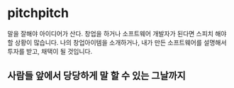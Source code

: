 # pitchpitch
말을 잘해야 아이디어가 산다.
창업을 하거나 소프트웨어 개발자가 된다면 스피치 해야 할 상황이 많습니다.
나의 창업아이템을 소개하거나,
내가 만든 소프트웨어를 설명해서
투자를 받고, 채택이 될 것입니다.

## 사람들 앞에서 당당하게 말 할 수 있는 그날까지
